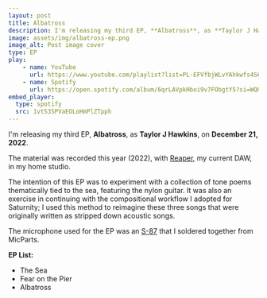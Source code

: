 ```yaml
---
layout: post
title: Albatross
description: I'm releasing my third EP, **Albatross**, as **Taylor J Hawkins**, on **December 21, 2022**. 
image: assets/img/albatross-ep.png
image_alt: Post image cover
type: EP
play:
    - name: YouTube
      url: https://www.youtube.com/playlist?list=PL-EFVfbjWLvYAhkwfs4S6dlG3iUyYKlCN
    - name: Spotify
      url: https://open.spotify.com/album/6qrLAVpkHboi9v7FObgtY5?si=WQHd1QimRjKJ3rHH6K4mLA
embed_player:
  type: spotify
  src: 1vtS3SPVaEOLoHmPlZTpph
---
```

I'm releasing my third EP, **Albatross**, as **Taylor J Hawkins**, on **December 21, 2022**. 

The material was recorded this year (2022), with [Reaper](https://www.reaper.fm/), my current DAW, in my home studio.

The intention of this EP was to experiment with a collection of tone poems thematically tied to the sea, featuring the nylon guitar. It was also an exercise in continuing with the compositional workflow I adopted for Saturnity; I used this method to reimagine these three songs that were originally written as stripped down acoustic songs.

The microphone used for the EP was an [S-87](https://microphone-parts.com/collections/microphone-kits/products/s87-microphone-kit) that I soldered together from MicParts. 

**EP List:**  
- The Sea
- Fear on the Pier
- Albatross 
